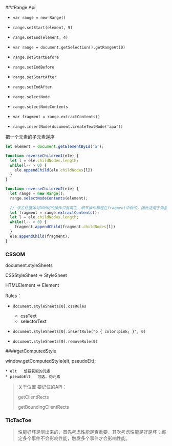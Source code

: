 ###Range Api

* `var range = new Range()`
* `range.setStart(element, 9)`
* `range.setEnd(element, 4)`
* `var range = document.getSelection().getRangeAt(0)`



* `range.setStartBefore`
* `range.setEndBefore`
* `range.setStartAfter`
* `range.setEndAfter`
* `range.selectNode`
* `range.selectNodeContents`



* `var fragment = range.extractContents()`
* `range.insertNode(document.createTextNode('aaa'))`



把一个元素的子元素逆序

```javascript
let element = document.getElementById('a');

function reverseChildren1(ele) {
  let l = ele.childNodes.length;
  while(l-- > 0) {
    ele.appendChild(ele.childNodes[l])
  }
}

function reverseChildren2(ele) {
  let range = new Range();
  range.selectNodeContents(element);
  
  // 该方法整体对DOM树的操作只有两次，细节操作都是在fragment中做的，因此适用于海量DOM操作的性能优化
  let fragment = range.extractContents();
  let l = ele.childNodes.length;
  while(l-- > 0) {
    fragment.appendChild(fragment.childNodes[l])
  }
  ele.appendChild(fragment);
}
```





### CSSOM

document.styleSheets



CSSStyleSheet  =>  StyleSheet  

HTMLElement  => Element



Rules：

* `document.styleSheets[0].cssRules`
  * cssText
  * selectorText

* `document.styleSheets[0].insertRule("p { color:pink; }", 0)`

* `document.styleSheets[0].removeRule(0)`





####getComputedStyle

window.getComputedStyle(elt, pseudoElt);

	* elt   想要获取的元素
	* pseudoElt   可选，伪元素



> 关于位置 要记住的API：
>
> getClientRects
>
> getBoundingClientRects













### TicTacToe



> 性能好坏是测出来的，首先考虑性能是否重要，其次考虑性能是好是坏；绑定多个事件不会影响性能，触发多个事件才会影响性能。





















